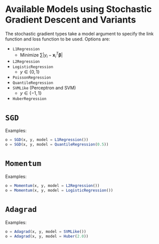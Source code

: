 # Available Models using Stochastic Gradient Descent and Variants
The stochastic gradient types take a model argument to specify the link function
and loss function to be used.  Options are:

- `L1Regression`
    - Minimize $\sum |y_i - \mathbf{x}_i^T\mathbf{\beta}|$
- `L2Regression`
- `LogisticRegression`
    - $y \in \{0, 1\}$
- `PoissonRegression`
- `QuantileRegression`
- `SVMLike` (Perceptron and SVM)
    - $y \in \{-1, 1\}$
- `HuberRegression`



# `SGD`

Examples:
```julia
o = SGD(x, y, model = L1Regression())
o = SGD(x, y, model = QuantileRegression(0.5))
```

# `Momentum`

Examples:
```julia
o = Momentum(x, y, model = L2Regression())
o = Momentum(x, y, model = LogisticRegression())
```

# `Adagrad`

Examples:
```julia
o = Adagrad(x, y, model = SVMLike())
o = Adagrad(x, y, model = Huber(2.0))
```
